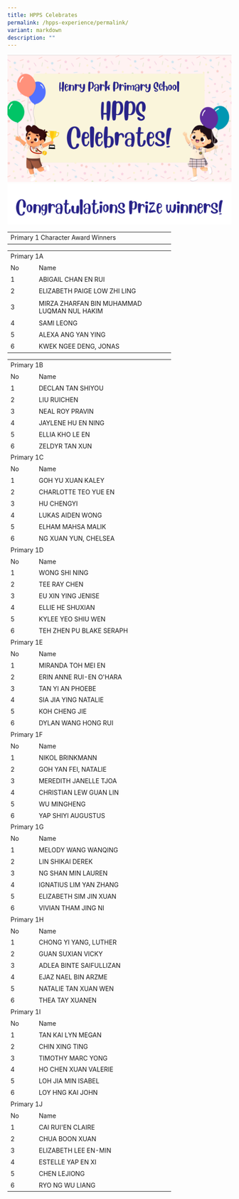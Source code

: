 ```yaml
---
title: HPPS Celebrates
permalink: /hpps-experience/permalink/
variant: markdown
description: ""
---
```

![](/images/HPPS_Celebrates.png)
![](/images/congrats.png)

<!--table {mso-displayed-decimal-separator:"\\."; mso-displayed-thousand-separator:"\\,";} @page {margin:.75in .7in .75in .7in; mso-header-margin:.3in; mso-footer-margin:.3in;} tr {mso-height-source:auto;} col {mso-width-source:auto;} br {mso-data-placement:same-cell;} td {padding:0px; mso-ignore:padding; color:black; font-size:11.0pt; font-weight:400; font-style:normal; text-decoration:none; font-family:Calibri, sans-serif; mso-font-charset:0; mso-number-format:General; text-align:general; vertical-align:bottom; border:none; mso-background-source:auto; mso-pattern:auto; mso-protection:locked visible; white-space:nowrap; mso-rotate:0;} .xl66 {font-size:12.0pt; font-weight:700;} .xl67 {font-size:12.0pt; font-weight:700; text-align:center; border:.5pt solid windowtext;} -->

<table style="border-collapse:
 collapse;width:276pt" width="367" cellspacing="0" cellpadding="0" border="0"><colgroup><col style="width:49pt" width="65"> <col style="mso-width-source:userset;mso-width-alt:10542;width:227pt" width="302"></colgroup><tbody><tr style="height:15.5pt" height="21"><td style="height:15.5pt;width:276pt" width="367" class="xl67" height="21" colspan="2">Primary 1 Character Award Winners</td></tr></tbody></table>
<table style="border-collapse:
 collapse;width:276pt" width="367" cellspacing="0" cellpadding="0" border="0"><colgroup><col style="width:49pt" width="65"> <col style="mso-width-source:userset;mso-width-alt:10542;width:227pt" width="302"></colgroup><tbody><tr style="height:15.5pt" height="21"><td style="height:15.5pt;width:276pt" width="367" class="xl68" height="21" colspan="2">Primary 1A</td></tr><tr style="height:15.5pt" height="21"><td style="height:15.5pt;border-top:none" class="xl65" height="21">No</td><td style="border-top:none;border-left:none" class="xl66">Name</td></tr><tr style="height:15.5pt" height="21"><td style="height:15.5pt;border-top:none" class="xl65" height="21">1</td><td style="border-top:none;border-left:none;width:227pt" width="302" class="xl67">ABIGAIL CHAN EN RUI</td></tr><tr style="height:15.5pt" height="21"><td style="height:15.5pt;border-top:none" class="xl65" height="21">2</td><td style="border-top:none;border-left:none;width:227pt" width="302" class="xl67">ELIZABETH PAIGE LOW ZHI LING</td></tr><tr style="height:31.0pt" height="41"><td style="height:31.0pt;border-top:none" class="xl65" height="41">3</td><td style="border-top:none;border-left:none;width:227pt" width="302" class="xl67">MIRZA ZHARFAN BIN MUHAMMAD LUQMAN NUL HAKIM</td></tr><tr style="height:15.5pt" height="21"><td style="height:15.5pt;border-top:none" class="xl65" height="21">4</td><td style="border-top:none;border-left:none;width:227pt" width="302" class="xl67">SAMI LEONG</td></tr><tr style="height:15.5pt" height="21"><td style="height:15.5pt;border-top:none" class="xl65" height="21">5</td><td style="border-top:none;border-left:none;width:227pt" width="302" class="xl67">ALEXA ANG YAN YING</td></tr><tr style="height:15.5pt" height="21"><td style="height:15.5pt;border-top:none" class="xl65" height="21">6</td><td style="border-top:none;border-left:none;width:227pt" width="302" class="xl67">KWEK NGEE DENG, JONAS</td></tr></tbody></table>
      <!--table {mso-displayed-decimal-separator:"\\."; mso-displayed-thousand-separator:"\\,";} @page {margin:.75in .7in .75in .7in; mso-header-margin:.3in; mso-footer-margin:.3in;} tr {mso-height-source:auto;} col {mso-width-source:auto;} br {mso-data-placement:same-cell;} td {padding:0px; mso-ignore:padding; color:black; font-size:11.0pt; font-weight:400; font-style:normal; text-decoration:none; font-family:Calibri, sans-serif; mso-font-charset:0; mso-number-format:General; text-align:general; vertical-align:bottom; border:none; mso-background-source:auto; mso-pattern:auto; mso-protection:locked visible; white-space:nowrap; mso-rotate:0;} .xl66 {font-size:12.0pt; font-weight:700;} .xl67 {font-size:12.0pt; font-weight:700; text-align:center; border:.5pt solid windowtext;} .xl68 {font-size:12.0pt; font-weight:700; border:.5pt solid windowtext;} .xl69 {color:black; font-size:12.0pt; font-weight:700; text-align:center; border:.5pt solid windowtext; white-space:normal;} .xl70 {font-size:12.0pt; font-weight:700; text-align:center; vertical-align:top; border:.5pt solid windowtext;} .xl71 {color:black; font-size:12.0pt; font-weight:700; text-align:center; vertical-align:middle; border:.5pt solid windowtext; white-space:normal;} .xl72 {color:black; font-size:12.0pt; font-weight:700; text-align:center; vertical-align:top; border:.5pt solid windowtext; white-space:normal;} -->
<table style="border-collapse:
 collapse;width:276pt" width="367" cellspacing="0" cellpadding="0" border="0"><colgroup><col style="width:49pt" width="65"> <col style="mso-width-source:userset;mso-width-alt:10542;width:227pt" width="302"></colgroup><tbody><tr style="height:15.5pt" height="21"><td style="height:15.5pt;width:276pt" width="367" class="xl67" height="21" colspan="2">Primary 1B</td></tr><tr style="height:15.5pt" height="21"><td style="height:15.5pt;border-top:none" class="xl67" height="21">No</td><td style="border-top:none;border-left:none" class="xl68">Name</td></tr><tr style="height:15.5pt" height="21"><td style="height:15.5pt;border-top:none" class="xl67" height="21">1</td><td style="border-top:none;border-left:none" class="xl70">DECLAN TAN SHIYOU</td></tr><tr style="height:15.5pt" height="21"><td style="height:15.5pt;border-top:none" class="xl67" height="21">2</td><td style="border-top:none;border-left:none" class="xl70">LIU RUICHEN</td></tr><tr style="height:15.5pt" height="21"><td style="height:15.5pt;border-top:none" class="xl67" height="21">3</td><td style="border-top:none;border-left:none" class="xl70">NEAL ROY PRAVIN</td></tr><tr style="height:15.5pt" height="21"><td style="height:15.5pt;border-top:none" class="xl67" height="21">4</td><td style="border-top:none;border-left:none" class="xl70">JAYLENE HU EN NING</td></tr><tr style="height:15.5pt" height="21"><td style="height:15.5pt;border-top:none" class="xl67" height="21">5</td><td style="border-top:none;border-left:none" class="xl70">ELLIA KHO LE EN</td></tr><tr style="height:15.5pt" height="21"><td style="height:15.5pt;border-top:none" class="xl67" height="21">6</td><td style="border-top:none;border-left:none" class="xl70">ZELDYR TAN XUN</td></tr><tr style="height:15.5pt" height="21"><td style="height:15.5pt" class="xl67" height="21" colspan="2">Primary 1C</td></tr><tr style="height:15.5pt" height="21"><td style="height:15.5pt;border-top:none" class="xl67" height="21">No</td><td style="border-top:none;border-left:none" class="xl68">Name</td></tr><tr style="height:15.5pt" height="21"><td style="height:15.5pt;border-top:none" class="xl67" height="21">1</td><td style="border-top:none;border-left:none" class="xl70">GOH YU XUAN KALEY</td></tr><tr style="height:15.5pt" height="21"><td style="height:15.5pt;border-top:none" class="xl67" height="21">2</td><td style="border-top:none;border-left:none" class="xl70">CHARLOTTE TEO YUE EN</td></tr><tr style="height:15.5pt" height="21"><td style="height:15.5pt;border-top:none" class="xl67" height="21">3</td><td style="border-top:none;border-left:none" class="xl70">HU CHENGYI</td></tr><tr style="height:15.5pt" height="21"><td style="height:15.5pt;border-top:none" class="xl67" height="21">4</td><td style="border-top:none;border-left:none" class="xl70">LUKAS AIDEN WONG</td></tr><tr style="height:15.5pt" height="21"><td style="height:15.5pt;border-top:none" class="xl67" height="21">5</td><td style="border-top:none;border-left:none" class="xl70">ELHAM MAHSA MALIK</td></tr><tr style="height:15.5pt" height="21"><td style="height:15.5pt;border-top:none" class="xl67" height="21">6</td><td style="border-top:none;border-left:none" class="xl70">NG XUAN YUN, CHELSEA</td></tr><tr style="height:15.5pt" height="21"><td style="height:15.5pt" class="xl67" height="21" colspan="2">Primary 1D</td></tr><tr style="height:15.5pt" height="21"><td style="height:15.5pt;border-top:none" class="xl67" height="21">No</td><td style="border-top:none;border-left:none" class="xl68">Name</td></tr><tr style="height:15.5pt" height="21"><td style="height:15.5pt;border-top:none" class="xl67" height="21">1</td><td style="border-top:none;border-left:none" class="xl70">WONG SHI NING</td></tr><tr style="height:15.5pt" height="21"><td style="height:15.5pt;border-top:none" class="xl67" height="21">2</td><td style="border-top:none;border-left:none" class="xl70">TEE RAY CHEN</td></tr><tr style="height:15.5pt" height="21"><td style="height:15.5pt;border-top:none" class="xl67" height="21">3</td><td style="border-top:none;border-left:none" class="xl70">EU XIN YING JENISE</td></tr><tr style="height:15.5pt" height="21"><td style="height:15.5pt;border-top:none" class="xl67" height="21">4</td><td style="border-top:none;border-left:none" class="xl70">ELLIE HE SHUXIAN</td></tr><tr style="height:15.5pt" height="21"><td style="height:15.5pt;border-top:none" class="xl67" height="21">5</td><td style="border-top:none;border-left:none" class="xl70">KYLEE YEO SHIU WEN</td></tr><tr style="height:15.5pt" height="21"><td style="height:15.5pt;border-top:none" class="xl67" height="21">6</td><td style="border-top:none;border-left:none" class="xl70">TEH ZHEN PU BLAKE SERAPH</td></tr><tr style="height:15.5pt" height="21"><td style="height:15.5pt" class="xl67" height="21" colspan="2">Primary 1E</td></tr><tr style="height:15.5pt" height="21"><td style="height:15.5pt;border-top:none" class="xl67" height="21">No</td><td style="border-top:none;border-left:none" class="xl68">Name</td></tr><tr style="height:15.5pt" height="21"><td style="height:15.5pt;border-top:none" class="xl67" height="21">1</td><td style="border-top:none;border-left:none" class="xl70">MIRANDA TOH MEI EN</td></tr><tr style="height:15.5pt" height="21"><td style="height:15.5pt;border-top:none" class="xl67" height="21">2</td><td style="border-top:none;border-left:none" class="xl70">ERIN ANNE RUI-EN O'HARA</td></tr><tr style="height:15.5pt" height="21"><td style="height:15.5pt;border-top:none" class="xl67" height="21">3</td><td style="border-top:none;border-left:none" class="xl70">TAN YI AN PHOEBE</td></tr><tr style="height:15.5pt" height="21"><td style="height:15.5pt;border-top:none" class="xl67" height="21">4</td><td style="border-top:none;border-left:none" class="xl70">SIA JIA YING NATALIE</td></tr><tr style="height:15.5pt" height="21"><td style="height:15.5pt;border-top:none" class="xl67" height="21">5</td><td style="border-top:none;border-left:none" class="xl70">KOH CHENG JIE</td></tr><tr style="height:15.5pt" height="21"><td style="height:15.5pt;border-top:none" class="xl67" height="21">6</td><td style="border-top:none;border-left:none" class="xl70">DYLAN WANG HONG RUI</td></tr><tr style="height:15.5pt" height="21"><td style="height:15.5pt" class="xl67" height="21" colspan="2">Primary 1F</td></tr><tr style="height:15.5pt" height="21"><td style="height:15.5pt;border-top:none" class="xl67" height="21">No</td><td style="border-top:none;border-left:none" class="xl68">Name</td></tr><tr style="height:15.5pt" height="21"><td style="height:15.5pt;border-top:none" class="xl67" height="21">1</td><td style="border-top:none;border-left:none;width:227pt" width="302" class="xl71">NIKOL BRINKMANN</td></tr><tr style="height:15.5pt" height="21"><td style="height:15.5pt;border-top:none" class="xl67" height="21">2</td><td style="border-top:none;border-left:none;width:227pt" width="302" class="xl71">GOH YAN FEI, NATALIE</td></tr><tr style="height:15.5pt" height="21"><td style="height:15.5pt;border-top:none" class="xl67" height="21">3</td><td style="border-top:none;border-left:none;width:227pt" width="302" class="xl71">MEREDITH JANELLE TJOA</td></tr><tr style="height:15.5pt" height="21"><td style="height:15.5pt;border-top:none" class="xl67" height="21">4</td><td style="border-top:none;border-left:none;width:227pt" width="302" class="xl71">CHRISTIAN LEW GUAN LIN</td></tr><tr style="height:15.5pt" height="21"><td style="height:15.5pt;border-top:none" class="xl67" height="21">5</td><td style="border-top:none;border-left:none;width:227pt" width="302" class="xl71">WU MINGHENG</td></tr><tr style="height:15.5pt" height="21"><td style="height:15.5pt;border-top:none" class="xl67" height="21">6</td><td style="border-top:none;border-left:none;width:227pt" width="302" class="xl71">YAP SHIYI AUGUSTUS</td></tr><tr style="height:15.5pt" height="21"><td style="height:15.5pt" class="xl67" height="21" colspan="2">Primary 1G</td></tr><tr style="height:15.5pt" height="21"><td style="height:15.5pt;border-top:none" class="xl67" height="21">No</td><td style="border-top:none;border-left:none" class="xl68">Name</td></tr><tr style="height:15.5pt" height="21"><td style="height:15.5pt;border-top:none" class="xl67" height="21">1</td><td style="border-top:none;border-left:none" class="xl70">MELODY WANG WANQING</td></tr><tr style="height:15.5pt" height="21"><td style="height:15.5pt;border-top:none" class="xl67" height="21">2</td><td style="border-top:none;border-left:none" class="xl70">LIN SHIKAI DEREK</td></tr><tr style="height:15.5pt" height="21"><td style="height:15.5pt;border-top:none" class="xl67" height="21">3</td><td style="border-top:none;border-left:none" class="xl70">NG SHAN MIN LAUREN</td></tr><tr style="height:15.5pt" height="21"><td style="height:15.5pt;border-top:none" class="xl67" height="21">4</td><td style="border-top:none;border-left:none" class="xl70">IGNATIUS LIM YAN ZHANG</td></tr><tr style="height:15.5pt" height="21"><td style="height:15.5pt;border-top:none" class="xl67" height="21">5</td><td style="border-top:none;border-left:none" class="xl70">ELIZABETH SIM JIN XUAN</td></tr><tr style="height:15.5pt" height="21"><td style="height:15.5pt;border-top:none" class="xl67" height="21">6</td><td style="border-top:none;border-left:none" class="xl70">VIVIAN THAM JING NI</td></tr><tr style="height:15.5pt" height="21"><td style="height:15.5pt" class="xl67" height="21" colspan="2">Primary 1H</td></tr><tr style="height:15.5pt" height="21"><td style="height:15.5pt;border-top:none" class="xl67" height="21">No</td><td style="border-top:none;border-left:none" class="xl68">Name</td></tr><tr style="height:15.5pt" height="21"><td style="height:15.5pt;border-top:none" class="xl67" height="21">1</td><td style="border-top:none;border-left:none" class="xl70">CHONG YI YANG, LUTHER</td></tr><tr style="height:15.5pt" height="21"><td style="height:15.5pt;border-top:none" class="xl67" height="21">2</td><td style="border-top:none;border-left:none" class="xl70">GUAN SUXIAN VICKY</td></tr><tr style="height:15.5pt" height="21"><td style="height:15.5pt;border-top:none" class="xl67" height="21">3</td><td style="border-top:none;border-left:none" class="xl70">ADLEA BINTE SAIFULLIZAN</td></tr><tr style="height:15.5pt" height="21"><td style="height:15.5pt;border-top:none" class="xl67" height="21">4</td><td style="border-top:none;border-left:none" class="xl70">EJAZ NAEL BIN ARZME</td></tr><tr style="height:15.5pt" height="21"><td style="height:15.5pt;border-top:none" class="xl67" height="21">5</td><td style="border-top:none;border-left:none" class="xl70">NATALIE TAN XUAN WEN</td></tr><tr style="height:15.5pt" height="21"><td style="height:15.5pt;border-top:none" class="xl67" height="21">6</td><td style="border-top:none;border-left:none" class="xl70">THEA TAY XUANEN</td></tr><tr style="height:15.5pt" height="21"><td style="height:15.5pt" class="xl67" height="21" colspan="2">Primary 1I</td></tr><tr style="height:15.5pt" height="21"><td style="height:15.5pt;border-top:none" class="xl67" height="21">No</td><td style="border-top:none;border-left:none" class="xl68">Name</td></tr><tr style="height:15.5pt" height="21"><td style="height:15.5pt;border-top:none" class="xl67" height="21">1</td><td style="border-top:none;border-left:none;width:227pt" width="302" class="xl72">TAN KAI LYN MEGAN</td></tr><tr style="height:15.5pt" height="21"><td style="height:15.5pt;border-top:none" class="xl67" height="21">2</td><td style="border-top:none;border-left:none;width:227pt" width="302" class="xl72">CHIN XING TING</td></tr><tr style="height:15.5pt" height="21"><td style="height:15.5pt;border-top:none" class="xl67" height="21">3</td><td style="border-top:none;border-left:none;width:227pt" width="302" class="xl72">TIMOTHY MARC YONG</td></tr><tr style="height:15.5pt" height="21"><td style="height:15.5pt;border-top:none" class="xl67" height="21">4</td><td style="border-top:none;border-left:none;width:227pt" width="302" class="xl72">HO CHEN XUAN VALERIE</td></tr><tr style="height:15.5pt" height="21"><td style="height:15.5pt;border-top:none" class="xl67" height="21">5</td><td style="border-top:none;border-left:none;width:227pt" width="302" class="xl72">LOH JIA MIN ISABEL</td></tr><tr style="height:15.5pt" height="21"><td style="height:15.5pt;border-top:none" class="xl67" height="21">6</td><td style="border-top:none;border-left:none;width:227pt" width="302" class="xl72">LOY HNG KAI JOHN</td></tr><tr style="height:15.5pt" height="21"><td style="height:15.5pt" class="xl67" height="21" colspan="2">Primary 1J</td></tr><tr style="height:15.5pt" height="21"><td style="height:15.5pt;border-top:none" class="xl67" height="21">No</td><td style="border-top:none;border-left:none" class="xl68">Name</td></tr><tr style="height:15.5pt" height="21"><td style="height:15.5pt;border-top:none" class="xl67" height="21">1</td><td style="border-top:none;border-left:none;width:227pt" width="302" class="xl69">CAI RUI'EN CLAIRE</td></tr><tr style="height:15.5pt" height="21"><td style="height:15.5pt;border-top:none" class="xl67" height="21">2</td><td style="border-top:none;border-left:none;width:227pt" width="302" class="xl69">CHUA BOON XUAN</td></tr><tr style="height:15.5pt" height="21"><td style="height:15.5pt;border-top:none" class="xl67" height="21">3</td><td style="border-top:none;border-left:none;width:227pt" width="302" class="xl69">ELIZABETH LEE EN-MIN</td></tr><tr style="height:15.5pt" height="21"><td style="height:15.5pt;border-top:none" class="xl67" height="21">4</td><td style="border-top:none;border-left:none;width:227pt" width="302" class="xl69">ESTELLE YAP EN XI</td></tr><tr style="height:15.5pt" height="21"><td style="height:15.5pt;border-top:none" class="xl67" height="21">5</td><td style="border-top:none;border-left:none;width:227pt" width="302" class="xl69">CHEN LEJIONG</td></tr><tr style="height:15.5pt" height="21"><td style="height:15.5pt;border-top:none" class="xl67" height="21">6</td><td style="border-top:none;border-left:none;width:227pt" width="302" class="xl69">RYO NG WU LIANG</td></tr></tbody></table>